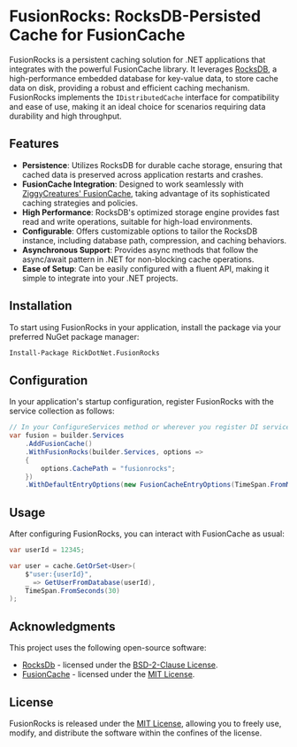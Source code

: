 # FusionRocks: RocksDB-Persisted Cache for FusionCache

FusionRocks is a persistent caching solution for .NET applications that integrates with the powerful FusionCache library. It leverages [RocksDB](https://rocksdb.org/), a high-performance embedded database for key-value data, to store cache data on disk, providing a robust and efficient caching mechanism. FusionRocks implements the `IDistributedCache` interface for compatibility and ease of use, making it an ideal choice for scenarios requiring data durability and high throughput.

## Features

- **Persistence**: Utilizes RocksDB for durable cache storage, ensuring that cached data is preserved across application restarts and crashes.
- **FusionCache Integration**: Designed to work seamlessly with [ZiggyCreatures' FusionCache](https://github.com/ZiggyCreatures/FusionCache), taking advantage of its sophisticated caching strategies and policies.
- **High Performance**: RocksDB's optimized storage engine provides fast read and write operations, suitable for high-load environments.
- **Configurable**: Offers customizable options to tailor the RocksDB instance, including database path, compression, and caching behaviors.
- **Asynchronous Support**: Provides async methods that follow the async/await pattern in .NET for non-blocking cache operations.
- **Ease of Setup**: Can be easily configured with a fluent API, making it simple to integrate into your .NET projects.

## Installation

To start using FusionRocks in your application, install the package via your preferred NuGet package manager:

```sh
Install-Package RickDotNet.FusionRocks
```

## Configuration

In your application's startup configuration, register FusionRocks with the service collection as follows:

```csharp
// In your ConfigureServices method or wherever you register DI services
var fusion = builder.Services  
    .AddFusionCache()  
    .WithFusionRocks(builder.Services, options =>
    {
        options.CachePath = "fusionrocks";
    })
    .WithDefaultEntryOptions(new FusionCacheEntryOptions(TimeSpan.FromMinutes(2)));
```

## Usage

After configuring FusionRocks, you can interact with FusionCache as usual:

```csharp
var userId = 12345;

var user = cache.GetOrSet<User>(
    $"user:{userId}",
    _ => GetUserFromDatabase(userId),
    TimeSpan.FromSeconds(30)
);
```
## Acknowledgments

This project uses the following open-source software:

- [RocksDb](https://github.com/curiosity-ai/rocksdb-sharp) - licensed under the [BSD-2-Clause License](https://github.com/curiosity-ai/rocksdb-sharp/blob/master/LICENSE).
- [FusionCache](https://github.com/ZiggyCreatures/FusionCache) - licensed under the [MIT License](https://github.com/ZiggyCreatures/FusionCache/blob/main/LICENSE.md).

## License

FusionRocks is released under the [MIT License](https://opensource.org/licenses/MIT), allowing you to freely use, modify, and distribute the software within the confines of the license.